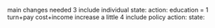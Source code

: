 
main changes needed
3 include individual state: action:  education = 1 turn+pay cost+income increase a little
4 include policy action: state: